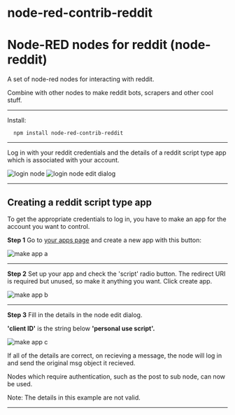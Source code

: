 node-red-contrib-reddit
=
Node-RED nodes for reddit (node-reddit)
=
A set of node-red nodes for interacting with reddit.

Combine with other nodes to make reddit bots, scrapers and other cool stuff.

---
Install:
```
  npm install node-red-contrib-reddit
```
---

Log in with your reddit credentials and the details of a reddit script type app which is associated with your account.

![login node](/home/michael/std/dev/node-red-stuff/my-nodes/node-reddit/img/nn-login.png)
![login node edit dialog](/home/michael/std/dev/node-red-stuff/my-nodes/node-reddit/img/n-login.png)

---

## Creating a reddit script type app

To get the appropriate credentials to log in, you have to make an app for the account you want to control.

<b>Step 1</b>
Go to [your apps page](http://www.reddit.com/prefs/apps) and create a new app with this button:

![make app a](/home/michael/std/dev/node-red-stuff/my-nodes/node-reddit/img/r-make-app-a.png)
<hr/>

<b>Step 2</b>
Set up your app and check the 'script' radio button. The redirect URI is required but unused, so make it anything you want. Click create app.

![make app b](/home/michael/std/dev/node-red-stuff/my-nodes/node-reddit/img/r-make-app-b.png)
<hr/>

<b>Step 3</b>
Fill in the details in the node edit dialog.

<b>'client ID'</b> is the string below <b>'personal use script'.</b>


![make app c](/home/michael/std/dev/node-red-stuff/my-nodes/node-reddit/img/r-make-app-c.png)

If all of the details are correct, on recieving a message, the node will log in and send the original msg object it recieved.

Nodes which require authentication, such as the post to sub node, can now be used.

Note: The details in this example are not valid.

---
